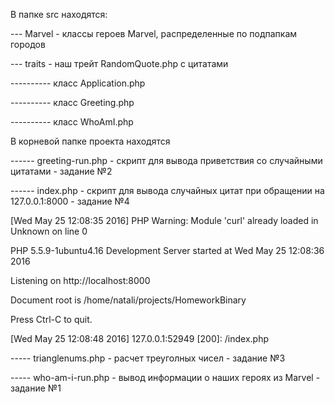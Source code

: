 В папке src находятся:

--- Marvel - классы героев Marvel, распределенные по подпапкам городов

--- traits - наш трейт RandomQuote.php с цитатами

---------- класс Application.php

---------- класс Greeting.php

---------- класс WhoAmI.php


В корневой папке проекта находятся

------ greeting-run.php - скрипт для вывода приветствия со случайными цитатами - задание №2

------ index.php - скрипт для вывода случайных цитат при обращении на 127.0.0.1:8000 - задание №4

[Wed May 25 12:08:35 2016] PHP Warning:  Module 'curl' already loaded in Unknown on line 0

PHP 5.5.9-1ubuntu4.16 Development Server started at Wed May 25 12:08:36 2016

Listening on http://localhost:8000

Document root is /home/natali/projects/HomeworkBinary

Press Ctrl-C to quit.

[Wed May 25 12:08:48 2016] 127.0.0.1:52949 [200]: /index.php



----- trianglenums.php - расчет треуголных чисел - задание №3

----- who-am-i-run.php - вывод информации о наших героях из Marvel - задание №1

